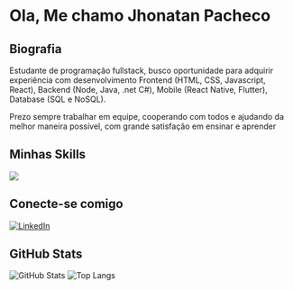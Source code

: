 <h1>
Ola, Me chamo Jhonatan Pacheco
</h1>

<h2>Biografia</h2>
<p>
Estudante de programação fullstack, busco oportunidade para adquirir experiência com desenvolvimento Frontend (HTML, CSS, Javascript, React), Backend (Node, Java, .net C#), Mobile (React Native, Flutter), Database (SQL e NoSQL).

Prezo sempre trabalhar em equipe, cooperando com todos e ajudando da melhor maneira possível, com grande satisfação em ensinar e aprender</p>

<h2>Minhas Skills</h2>

<img src="https://devicons.dev.br/icons?icon=HTML,CSS,JavaScript,NodeJS,MongoDB,MySQL,Prisma,TypeScript,React,NextJS,ExpressJS,TypeScript,Sequelize,React,VueJS,Git,Github,Figma,Bootstrap,DotNet&theme=dark"/>

<h2> Conecte-se comigo</h2>

[![LinkedIn](https://img.shields.io/badge/LinkedIn-000?style=for-the-badge&logo=linkedin&logoColor=0E76A8)](https://www.linkedin.com/in/jhonatan-pacheco-da-silva-0a5522b3/)

<h2> GitHub Stats</h2>

![GitHub Stats](https://github-readme-stats.vercel.app/api?username=dokatec&theme=transparent&bg_color=000&border_color=30A3DC&show_icons=true&icon_color=30A3DC&title_color=E94D5F&text_color=FFF)
![Top Langs](https://github-readme-stats-git-masterrstaa-rickstaa.vercel.app/api/top-langs/?username=dokatec&layout=compact&bg_color=000&border_color=30A3DC&title_color=E94D5F&text_color=FFF)

